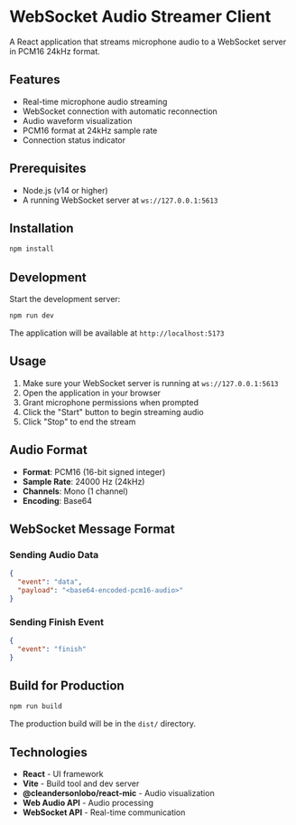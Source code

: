 # WebSocket Audio Streamer Client

A React application that streams microphone audio to a WebSocket server in PCM16 24kHz format.

## Features

- Real-time microphone audio streaming
- WebSocket connection with automatic reconnection
- Audio waveform visualization
- PCM16 format at 24kHz sample rate
- Connection status indicator

## Prerequisites

- Node.js (v14 or higher)
- A running WebSocket server at `ws://127.0.0.1:5613`

## Installation

```bash
npm install
```

## Development

Start the development server:

```bash
npm run dev
```

The application will be available at `http://localhost:5173`

## Usage

1. Make sure your WebSocket server is running at `ws://127.0.0.1:5613`
2. Open the application in your browser
3. Grant microphone permissions when prompted
4. Click the "Start" button to begin streaming audio
5. Click "Stop" to end the stream

## Audio Format

- **Format**: PCM16 (16-bit signed integer)
- **Sample Rate**: 24000 Hz (24kHz)
- **Channels**: Mono (1 channel)
- **Encoding**: Base64

## WebSocket Message Format

### Sending Audio Data

```json
{
  "event": "data",
  "payload": "<base64-encoded-pcm16-audio>"
}
```

### Sending Finish Event

```json
{
  "event": "finish"
}
```

## Build for Production

```bash
npm run build
```

The production build will be in the `dist/` directory.

## Technologies

- **React** - UI framework
- **Vite** - Build tool and dev server
- **@cleandersonlobo/react-mic** - Audio visualization
- **Web Audio API** - Audio processing
- **WebSocket API** - Real-time communication

